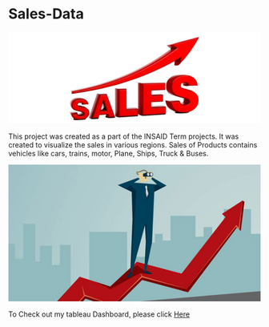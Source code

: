 # Sales-Data


![enter image description here](https://github.com/Sheetal-55/Sales-Data/blob/main/sales-success-featured-image-1100x400.jpg)

This project was created as a part of the INSAID Term projects.
It was created to visualize the sales in various regions.
Sales of Products contains vehicles like cars, trains, motor, Plane, Ships, Truck & Buses.

![enter image description here](https://github.com/Sheetal-55/Sales-Data/blob/main/forecast.jpg)

To Check out my tableau Dashboard, please click [Here](https://public.tableau.com/views/Sales_twbx_16041628657510/Dashboard4?:language=en&:display_count=y&:origin=viz_share_link)
